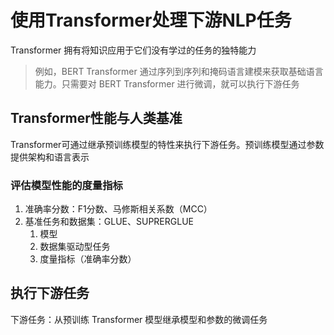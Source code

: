 # 使用Transformer处理下游NLP任务

Transformer 拥有将知识应用于它们没有学过的任务的独特能力

> 例如，BERT Transformer 通过序列到序列和掩码语言建模来获取基础语言能力。只需要对 BERT Transformer 进行微调，就可以执行下游任务

## Transformer性能与人类基准

Transformer可通过继承预训练模型的特性来执行下游任务。预训练模型通过参数提供架构和语言表示

### 评估模型性能的度量指标

1. 准确率分数：F1分数、马修斯相关系数（MCC）
2. 基准任务和数据集：GLUE、SUPRERGLUE
   1. 模型
   2. 数据集驱动型任务
   3. 度量指标（准确率分数）



## 执行下游任务

下游任务：从预训练 Transformer 模型继承模型和参数的微调任务



